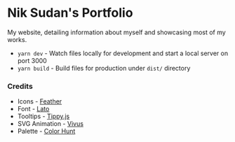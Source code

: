 # Nik Sudan's Portfolio

My website, detailing information about myself and showcasing most of my works.

- `yarn dev` - Watch files locally for development and start a local server on port 3000
- `yarn build` - Build files for production under `dist/` directory

### Credits

- Icons - [Feather](https://feathericons.com)
- Font - [Lato](https://fonts.google.com/specimen/Lato)
- Tooltips - [Tippy.js](https://atomiks.github.io/tippyjs)
- SVG Animation - [Vivus](https://maxwellito.github.io/vivus/)
- Palette - [Color Hunt](http://www.colorhunt.co/c/32893)
